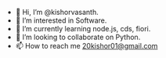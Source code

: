 - 👋 Hi, I’m @kishorvasanth.
- 👀 I’m interested in Software.
- 🌱 I’m currently learning node.js, cds, fiori.
- 💞️ I’m looking to collaborate on Python.
- 📫 How to reach me 20kishor01@gmail.com

<!---
kishorvasanth/kishorvasanth is a ✨ special ✨ repository because its `README.md` (this file) appears on your GitHub profile.
You can click the Preview link to take a look at your changes.
--->
